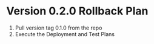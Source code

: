 # Version 0.2.0 Rollback Plan
1. Pull version tag 0.1.0 from the repo
1. Execute the Deployment and Test Plans
